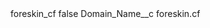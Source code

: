<?xml version="1.0" encoding="UTF-8"?>
<CustomMetadata xmlns="http://soap.sforce.com/2006/04/metadata" xmlns:xsi="http://www.w3.org/2001/XMLSchema-instance" xmlns:xsd="http://www.w3.org/2001/XMLSchema">
    <label>foreskin_cf</label>
    <protected>false</protected>
    <values>
        <field>Domain_Name__c</field>
        <value xsi:type="xsd:string">foreskin.cf</value>
    </values>
</CustomMetadata>
